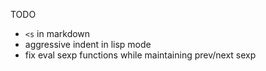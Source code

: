 TODO

- `<s` in markdown
- aggressive indent in lisp mode
- fix eval sexp functions while maintaining prev/next sexp
